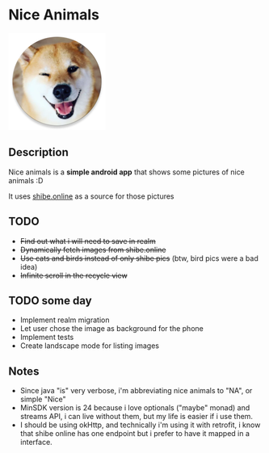 # Nice Animals

![Nice icon image](app/src/main/res/mipmap-xxxhdpi/ic_launcher_round.png)

## Description

Nice animals is a **simple android app** that shows some pictures of nice 
animals :D

It uses [shibe.online](http://shibe.online) as a source for those pictures

## TODO

* ~~Find out what i will need to save in realm~~
* ~~Dynamically fetch images from shibe.online~~
* ~~Use cats and birds instead of only shibe pics~~ (btw, bird pics were a bad idea)
* ~~Infinite scroll in the recycle view~~

## TODO some day

* Implement realm migration
* Let user chose the image as background for the phone
* Implement tests
* Create landscape mode for listing images

## Notes

* Since java "is" very verbose, i'm abbreviating nice animals to "NA", or simple "Nice"
* MinSDK version is 24 because i love optionals ("maybe" monad) and streams API, i can live without them, 
but my life is easier if i use them.
* I should be using okHttp, and technically i'm using it with retrofit, i know that
shibe online has one endpoint but i prefer to have it mapped in a interface.
